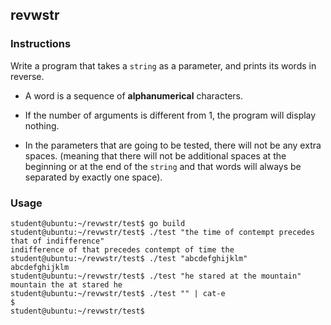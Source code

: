 ## revwstr

### Instructions

Write a program that takes a `string` as a parameter, and prints its words in reverse.

- A word is a sequence of **alphanumerical** characters.

- If the number of arguments is different from 1, the program will display nothing.

- In the parameters that are going to be tested, there will not be any extra spaces. (meaning that there will not be additional spaces at the beginning or at the end of the `string` and that words will always be separated by exactly one space).

### Usage

```console
student@ubuntu:~/revwstr/test$ go build
student@ubuntu:~/revwstr/test$ ./test "the time of contempt precedes that of indifference"
indifference of that precedes contempt of time the
student@ubuntu:~/revwstr/test$ ./test "abcdefghijklm"
abcdefghijklm
student@ubuntu:~/revwstr/test$ ./test "he stared at the mountain"
mountain the at stared he
student@ubuntu:~/revwstr/test$ ./test "" | cat-e
$
student@ubuntu:~/revwstr/test$
```
